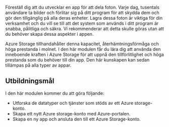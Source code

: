 Föreställ dig att du utvecklar en app för att dela foton. Varje dag, tusentals användare ta bilder och förlitar sig på ditt program för att skydda dem och gör den tillgänglig på alla deras enheter. Lagra dessa foton är viktiga för din verksamhet och du vill se till att det system som används i ditt program är snabba, pålitliga och säkra. Vi rekommenderar att detta skulle göras utan att du behöver skapa dessa aspekter i appen.

Azure Storage tillhandahåller denna kapacitet, återhämtningsförmåga och höga prestanda i molnet. I den här modulen får du lära dig att använda den inneboende kraften i Azure Storage för att uppnå den tillförlitlighet och höga prestanda som du behöver till din app. Den här kunskapen kan sedan tillämpas på alla typer av appar.

## <a name="learning-objectives"></a>Utbildningsmål

I den här modulen kommer du att göra följande:

- Utforska de datatyper och tjänster som stöds av ett Azure storage-konto.
- Skapa ett nytt Azure storage-konto med Azure-portalen.
- Skapa en ny app och ansluta den till ett Azure Storage-konto.
